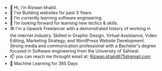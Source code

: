 - 👋 Hi, I’m Rizwan khalid.
- 👀 I’ve Building websites for past 3 Years.
- 🌱 I’m currently learning software engineering.
- 💞️ I’m looking forward for learning new tectics & skills.
- 🕸️ I'm a Upwork Freelancer with a demonstrated history of working in the internet industry. Skilled in Graphic Design, Virtual Assistance, Video Editing, Marketing           Strategy, and WordPress Website Development. Strong media and communication professional with a Bachelor's degree focused in Software engineering from the               University    of Sahiwal.
- 📫 you can reach me throught email at: Rizwan.khalid675@gmail.com
- 🏫 Machine Learning for 365 Days

